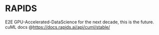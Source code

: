 # RAPIDS
E2E GPU-Accelerated-DataScience for the next decade, this is the future.
cuML docs @https://docs.rapids.ai/api/cuml/stable/
